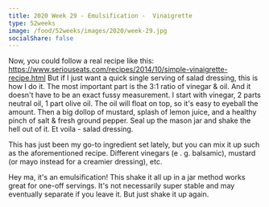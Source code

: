 ```yaml
---
title: 2020 Week 29 - Emulsification -  Vinaigrette
type: 52weeks
image: /food/52weeks/images/2020/week-29.jpg
socialShare: false
---
```


Now, you could follow a real recipe like this: https://www.seriouseats.com/recipes/2014/10/simple-vinaigrette-recipe.html
But if I just want a quick single serving of salad dressing, this is how I do it. The most important part is the 3:1 ratio of vinegar & oil.  And it doesn't have to be an exact fussy measurement.  I start with vinegar, 2 parts neutral oil, 1 part olive oil.  The oil will float on top, so it's easy to eyeball the amount. Then a big dollop of mustard, splash of lemon juice, and a healthy pinch of salt & fresh ground pepper.  Seal up the mason jar and shake the hell out of it.  Et voila - salad dressing. 

This has just been my go-to ingredient set lately, but you can mix it up such as the aforementioned recipe.  Different vinegars (e . g. balsamic), mustard (or mayo instead for a creamier dressing), etc.

Hey ma, it's an emulsification!  This shake it all up in a jar method works great for one-off servings.  It's not necessarily super stable and may eventually separate if you leave it.  But just shake it up again.
